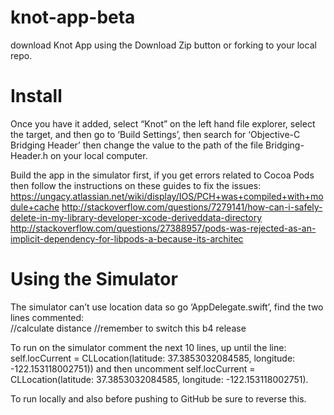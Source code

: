 # knot-app-beta


download Knot App using the Download Zip button or forking to your local repo.

# Install
Once you have it added, select “Knot” on the left hand file explorer, select the target, and then go to ‘Build Settings’, then search for ‘Objective-C Bridging Header’ then change the value to the path of the file Bridging-Header.h on your local computer. 

Build the app in the simulator first, if you get errors related to Cocoa Pods then follow the instructions on these guides to fix the issues:
https://ungacy.atlassian.net/wiki/display/IOS/PCH+was+compiled+with+module+cache
http://stackoverflow.com/questions/7279141/how-can-i-safely-delete-in-my-library-developer-xcode-deriveddata-directory
http://stackoverflow.com/questions/27388957/pods-was-rejected-as-an-implicit-dependency-for-libpods-a-because-its-architec

# Using the Simulator

The simulator can’t use location data so go ‘AppDelegate.swift’, find the two lines commented:   
//calculate distance
//remember to switch this b4 release

To run on the simulator comment the next 10 lines, up until the line: self.locCurrent = CLLocation(latitude: 37.3853032084585, longitude: -122.153118002751)) and then uncomment self.locCurrent = CLLocation(latitude: 37.3853032084585, longitude: -122.153118002751).

To run locally and also before pushing to GitHub be sure to reverse this.
